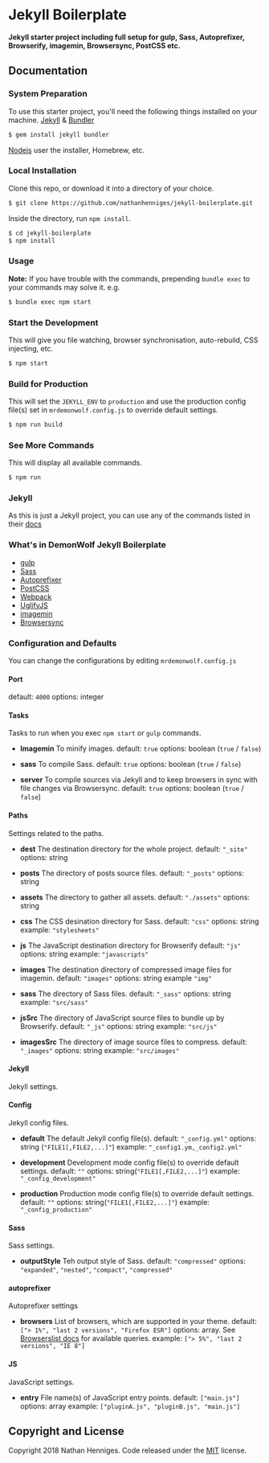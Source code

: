 ﻿# Jekyll Boilerplate

__Jekyll starter project including full setup for gulp, Sass, Autoprefixer, Browserify, imagemin, Browsersync, PostCSS etc.__

## Documentation

### System Preparation
To use this starter project, you'll need the following things installed on your machine.
[Jekyll](https://jekyllrb.com) & [Bundler](https://bundler.io)
```sh
$ gem install jekyll bundler
```
[Nodejs](https://nodejs.org)
user the installer, Homebrew, etc.

### Local Installation
Clone this repo, or download it into a directory of your choice.
```sh
$ git clone https://github.com/nathanhenniges/jekyll-boilerplate.git
```
Inside the directory, run `npm install`.
```sh
$ cd jekyll-boilerplate
$ npm install
```

### Usage
**Note:** If you have trouble with the commands, prepending `bundle exec` to your
commands may solve it. e.g.
```sh
$ bundle exec npm start
```

### Start the Development
This will give you file watching, browser synchronisation, auto-rebuild, CSS injecting, etc.
```sh
$ npm start
```

### Build for Production
This will set the `JEKYLL_ENV` to `production` and use the production config file(s)
set in `mrdemonwolf.config.js` to override default settings.
```sh
$ npm run build
```

### See More Commands
This will display all available commands.
```sh
$ npm run
```

### Jekyll
As this is just a Jekyll project, you can use any of the commands listed in their [docs](https://jekyllrb.com/docs/usage)

### What's in DemonWolf Jekyll Boilerplate
* [gulp](https://gulpjs.com)
* [Sass](https://sass-lang.com)
* [Autoprefixer](https://github.com/postcss/autoprefixer)
* [PostCSS](https://postcss.org)
* [Webpack](https://webpack.github.io)
* [UglifyJS](https://github.com/mishoo/uglifyJS2)
* [imagemin](https://github.com/imagemin/imagemin)
* [Browsersync](https://www.browsersync.io)

### Configuration and Defaults
You can change the configurations by editing `mrdemonwolf.config.js`

#### Port
default: `4000`
options: integer

#### Tasks
Tasks to run when you exec `npm start` or `gulp` commands.

* **Imagemin**
To minify images.
default: `true`
options: boolean (`true` / `false`)

* **sass**
To compile Sass.
default: `true`
options: boolean (`true` / `false`)

* **server**
To compile sources via Jekyll and to keep browsers in sync with file
changes via Browsersync.
default: `true`
options: boolean (`true` / `false`)

#### Paths
Settings related to the paths.

* **dest**
The destination directory for the whole project.
default: `"_site"`
options: string

* **posts**
The directory of posts source files.
default: `"_posts"`
options: string

* **assets**
The directory to gather all assets.
default: `"./assets"`
options: string

* **css**
The CSS desination directory for Sass.
default: `"css"`
options: string
example: `"stylesheets"`

* **js**
The JavaScript destination directory for Browserify
default: `"js"`
options: string
example: `"javascripts"`

* **images**
The destination directory of compressed image files for imagemin.
default: `"images"`
options: string
example `"img"`

* **sass**
The directory of Sass files.
default: `"_sass"`
options: string
example: `"src/sass"`

* **jsSrc**
The directory of JavaScript source files to bundle up by Browserify.
default: `"_js"`
options: string
example: `"src/js"`

* **imagesSrc**
The directory of image source files to compress.
default: `"_images"`
options: string
example: `"src/images"`

#### Jekyll
Jekyll settings.

#### Config
Jekyll config files.

* **default**
The default Jekyll config file(s).
default: `"_config.yml"`
options: string (`"FILE1[,FILE2,...]"`)
example: `"_config1.ym,_config2.yml"`

* **development**
Development mode config file(s) to override default settings.
default: `""`
options: string(`"FILE1[,FILE2,...]"`)
example: `"_config_development"`

* **production**
Production mode config file(s) to override default settings.
default: `""`
options: string(`"FILE1[,FILE2,...]"`)
example: `"_config_production"`

#### Sass
Sass settings.

* **outputStyle**
Teh output style of Sass.
default: `"compressed"`
options: `"expanded"`, `"nested"`, `"compact"`, `"compressed"`

#### autoprefixer
Autoprefixer settings

* **browsers**
List of browsers, which are supported in your theme.
default: `["> 1%", "last 2 versions", "Firefox ESR"]`
options: array. See [Browserslist docs](https://github.com/ai/browserslist#queries) for available queries.
example: `["> 5%", "last 2 versions", "IE 8"]`

#### JS
JavaScript settings.

* **entry**
File name(s) of JavaScript entry points.
default: `["main.js"]`
options: array
example: `["pluginA.js", "pluginB.js", "main.js"]`

## Copyright and License

Copyright 2018 Nathan Henniges. Code released under the [MIT](https://github.com/nathanhenniges/jekyllrb-boilerplate/blob/master/LICENSE) license.

